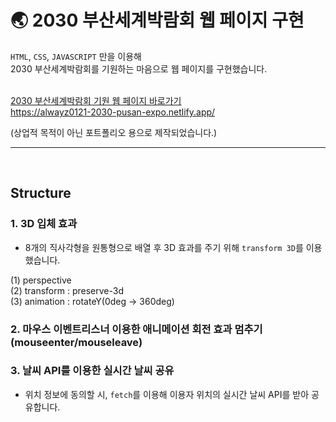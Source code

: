 # 🌏 2030 부산세계박람회 웹 페이지 구현

`HTML`, `CSS`, `JAVASCRIPT` 만을 이용해<br>
2030 부산세계박람회를 기원하는 마음으로 웹 페이지를 구현했습니다. <br><br>

[2030 부산세계박람회 기원 웹 페이지 바로가기](https://alwayz0121-2030-pusan-expo.netlify.app/)<br>
https://alwayz0121-2030-pusan-expo.netlify.app/

(상업적 목적이 아닌 포트폴리오 용으로 제작되었습니다.) <br>

---

<br>

## Structure

### 1. 3D 입체 효과

- 8개의 직사각형을 원통형으로 배열 후 3D 효과를 주기 위해 `transform 3D`를 이용했습니다.

(1) perspective <br>
(2) transform : preserve-3d <br>
(3) animation : rotateY(0deg -> 360deg)

### 2. 마우스 이벤트리스너 이용한 애니메이션 회전 효과 멈추기 (mouseenter/mouseleave)

### 3. 날씨 API를 이용한 실시간 날씨 공유

- 위치 정보에 동의할 시, `fetch`를 이용해 이용자 위치의 실시간 날씨 API를 받아 공유합니다.

